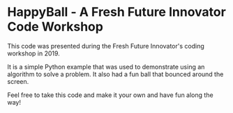 # HappyBall - A Fresh Future Innovator Code Workshop

This code was presented during the Fresh Future Innovator's coding workshop in 2019.

It is a simple Python example that was used to demonstrate using an algorithm to solve a problem. It also had a fun ball that bounced around the screen.

Feel free to take this code and make it your own and have fun along the way!